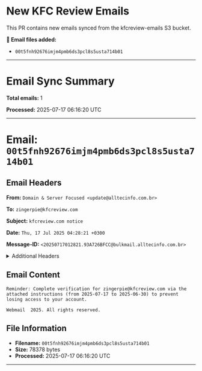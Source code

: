 # New KFC Review Emails

This PR contains new emails synced from the kfcreview-emails S3 bucket.

**📧 Email files added:**
- `00t5fnh92676imjm4pmb6ds3pcl8s5usta714b01`

---

# Email Sync Summary

**Total emails:** 1

**Processed:** 2025-07-17 06:16:20 UTC

---

# Email: `00t5fnh92676imjm4pmb6ds3pcl8s5usta714b01`

## Email Headers

**From:** `Domain & Server Focused <update@alltecinfo.com.br>`

**To:** `zingerpie@kfcreview.com`

**Subject:** `kfcreview.com notice`

**Date:** `Thu, 17 Jul 2025 04:28:21 +0300`

**Message-ID:** `<20250717012821.93A726BFCC@bulkmail.alltecinfo.com.br>`

<details>
<summary>Additional Headers</summary>

**Return-Path:** `<update@alltecinfo.com.br>`

**Received:** `from bulkmail.alltecinfo.com.br ([185.239.48.186]) by inbound-smtp.us-east-2.amazonaws.com with SMTP id 00t5fnh92676imjm4pmb6ds3pcl8s5usta714b01 for zingerpie@kfcreview.com; Thu, 17 Jul 2025 01:29:25 +0000 (UTC)`

**Received-SPF:** `pass (spfCheck: domain of alltecinfo.com.br designates 185.239.48.186 as permitted sender) client-ip=185.239.48.186; envelope-from=update@alltecinfo.com.br; helo=bulkmail.alltecinfo.com.br;`

**Authentication-Results:** `amazonses.com; spf=pass (spfCheck: domain of alltecinfo.com.br designates 185.239.48.186 as permitted sender) client-ip=185.239.48.186; envelope-from=update@alltecinfo.com.br; helo=bulkmail.alltecinfo.com.br; dmarc=none header.from=alltecinfo.com.br;`

**Received:** `by bulkmail.alltecinfo.com.br (Postfix, from userid 0) id 93A726BFCC; Thu, 17 Jul 2025 04:28:21 +0300 (IDT)`

**MIME-Version:** `1.0`

**Content-Type:** `multipart/mixed; boundary="BOUNDARY"`

**Message-Id:** `<20250717012821.93A726BFCC@bulkmail.alltecinfo.com.br>`

</details>

## Email Content

```
Reminder: Complete verification for zingerpie@kfcreview.com via the attached instructions (from 2025-07-17 to 2025-06-30) to prevent losing access to your account.

Webmail  2025. All rights reserved.

```

## File Information

- **Filename:** `00t5fnh92676imjm4pmb6ds3pcl8s5usta714b01`
- **Size:** 78378 bytes
- **Processed:** 2025-07-17 06:16:20 UTC


---


